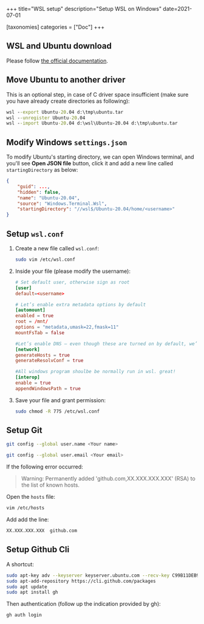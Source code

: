 +++
title="WSL setup"
description="Setup WSL on Windows"
date=2021-07-01

[taxonomies]
categories = ["Doc"]
+++

## WSL and Ubuntu download

Please follow [the official documentation](https://docs.microsoft.com/en-us/windows/wsl/install-win10).

## Move Ubuntu to another driver

This is an optional step, in case of C driver space insufficient (make sure you have already create directories as following):

```cmd
wsl --export Ubuntu-20.04 d:\tmp\ubuntu.tar
wsl --unregister Ubuntu-20.04
wsl --import Ubuntu-20.04 d:\wsl\Ubuntu-20.04 d:\tmp\ubuntu.tar
```

## Modify Windows `settings.json`

To modify Ubuntu's starting directory, we can open Windows terminal, and you'll see **Open JSON file** button, click it and add a new line called `startingDirectory` as below:

```json
{
    "guid": ...,
    "hidden": false,
    "name": "Ubuntu-20.04",
    "source": "Windows.Terminal.Wsl",
    "startingDirectory": "//wsl$/Ubuntu-20.04/home/<username>"
}
```

## Setup `wsl.conf`

1. Create a new file called `wsl.conf`:

   ```sh
   sudo vim /etc/wsl.conf
   ```

1. Inside your file (please modify the username):

   ```conf
   # Set default user, otherwise sign as root
   [user]
   default=<username>

   # Let’s enable extra metadata options by default
   [automount]
   enabled = true
   root = /mnt/
   options = "metadata,umask=22,fmask=11"
   mountFsTab = false

   #Let’s enable DNS – even though these are turned on by default, we’ll specify here just to be explicit.
   [network]
   generateHosts = true
   generateResolvConf = true

   #All windows program shoulbe be normally run in wsl. great!
   [interop]
   enable = true
   appendWindowsPath = true
   ```

1. Save your file and grant permission:

   ```sh
   sudo chmod -R 775 /etc/wsl.conf
   ```

## Setup Git

```sh
git config --global user.name <Your name>

git config --global user.email <Your email>
```

If the following error occurred:

> Warning: Permanently added 'github.com,XX.XXX.XXX.XXX' (RSA) to the list of known hosts.

Open the `hosts` file:

```sh
vim /etc/hosts
```

Add add the line:

```sh
XX.XXX.XXX.XXX  github.com
```

## Setup Github Cli

A shortcut:

```sh
sudo apt-key adv --keyserver keyserver.ubuntu.com --recv-key C99B11DEB97541F0
sudo apt-add-repository https://cli.github.com/packages
sudo apt update
sudo apt install gh
```

Then authentication (follow up the indication provided by gh):

```sh
gh auth login
```
